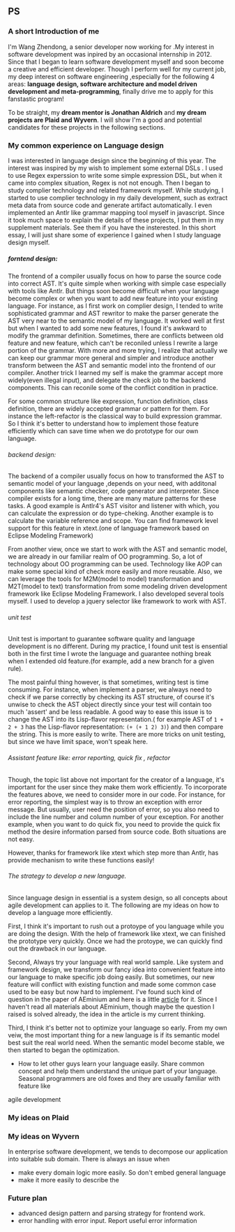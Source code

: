 ## PS

### A short Introduction of me
I'm Wang Zhendong, a senior developer now working for <Company>.My interest in software development was inpired by an occasional internship in 2012. Since that I began to learn software development myself and soon become a creative and efficient developer. Though I perform well for my current job, my deep interest on software engineering ,especially for the following 4 areas: **language design, software architecture and model driven development and meta-programming**, finally drive me to apply for this fanstastic program! 

To be straight, my **dream mentor is Jonathan Aldrich** and **my dream projects are Plaid and Wyvern**. I will show I'm a good and potential candidates for these projects in the following sections.

### My common experience on Language design
I was interested in language design since the beginning of this year. The interest was inspired by my wish to implement some external DSLs . I used to use Regex experssion to write some simple expression DSL, but when it came into complex situation, Regex is not not enough. Then I began to study complier technology and related framework myself. While studying, I started to use complier technology in my daily development, such as extract meta data from source code and generate artifact automatically. I even implemented an Antlr like grammar mapping tool myself in javascript. Since it took much space to explain the details of these projects, I put them in my supplement materials. See them if you have the insterested. In this short essay, I will just share some of experience I gained when I study language design myself.

##### forntend design:
  The frontend of a compiler usually focus on how to parse the source code into correct AST. It's quite simple when working with simple case especially with tools like Antlr. But things soon become difficult when your language become complex or when you want to add new feature into your existing language. For instance, as I first work on complier design, I tended to write sophisticated grammar and AST rewritor to make the parser generate the AST very near to the semantic model of my language. It worked well at first but when I wanted to add some new features, I found it's awkward to modify the grammar definition. Sometimes,  there are conflicts between old feature and new feature, which can't be reconiled unless I rewrite a large portion of the grammar. With more and more trying, I realize that actually we can keep our grammar more general and simpler and introduce another transform between the AST and semantic model into the frontend of our compiler. Another trick I learned my self is make the grammar accept more widely(even illegal input), and delegate the check job to the backend components. This can reconile some of the conflict condition in practice. 
  
  For some common structure like expression, function definition, class definition, there are widely accepted grammar or pattern for them. For instance the left-refactor is the classical way to build expression grammar. So I think it's better to understand how to implement those feature efficiently which can save time when we do prototype for our own language.  

###### backend design:
  The backend of a compiler usually focus on how to transformed the AST to semantic model of your language ,depends on your need, with additonal components like semantic checker, code generator and interpreter. Since compiler exists for a long time, there are many mature patterns for these tasks. A good example is Antlr4's AST visitor and listener with which, you can calculate the expression or do type-cheking. Another example is to calculate the variable reference and scope. You can find framework level support for this feature in xtext.(one of language framework based on Eclipse Modeling Framework)
  
  From another view, once we start to work with the AST and semantic model, we are already in our familiar realm of OO programming. So, a lot of technology about OO programming can be used. Technology like AOP can make some special kind of check more easily and more reusable. Also, we can leverage the tools for M2M(model to model) transformation and M2T(model to text) transformation from some modeling driven development framework like Eclipse Modeling Framework. I also developed several tools myself. I used to develop a jquery selector like framework to work with AST. 
  
###### unit test
  Unit test is important to guarantee software quality and language development is no different. During my practice, I found unit test is ensential both in the first time I wrote the language and guarantee nothing break when I extended old feature.(for example, add a new branch for a given rule). 
  
  The most painful thing however, is that sometimes, writing test is time consuming. For instance, when implement a parser, we always need to check if we parse correctly by checking its AST structure, of course it's unwise to check the AST object directly since your test will contain too much 'assert' and be less readable. A good way to ease this issue is to change the AST into its Lisp-flavor representation.( for example AST of ```1 + 2 + 3``` has the Lisp-flavor representation: ```(+ (+ 1 2) 3)```) and then compare the string. This is more easily to write. There are more tricks on unit testing, but since we have limit space, won't speak here.
  
###### Assistant feature like: error reporting, quick fix , refactor
  Though, the topic list above not important for the creator of a language, it's important for the user since they make them work efficiently. To incorporate the features above, we need to consider more in our code. For instance, for error reporting, the simplest way is to throw an exception with error message. But usually, user need the position of error, so you also need to include the line number and column number of your exception. For another example, when you want to do quick fix, you need to provide the quick fix method the desire information parsed from source code. Both situations are not easy. 
  
  However, thanks for framework like xtext which step more than Antlr, has provide mechanism to write these functions easily! 
  
###### The strategy to develop a new language.
  Since language design in essential is a system design, so all concepts about agile development can applies to it. The following are my ideas on how to develop a language more efficiently. 
  
  First, I think it's important to rush out a protoype of you language while you are doing the design. With the help of framework like xtext, we can finished the prototype very quickly. Once we had the protoype, we can quickly find out the drawback in our language.
  
  Second, Always try your language with real world sample. Like system and framework design, we transform our fancy idea into convenient feature into our language to make specific job doing easily. But sometimes, our new feature will conflict with existing function and made some common case used to be easy but now hard to implement. I've found such kind of question in the paper of AEminium and here is a little [article](https://github.com/qweasd1/Refactor/blob/master/ideas/Supplement/plaid_thinkings.md) for it. Since I haven't read all materials about AEminium, though maybe the question I raised is solved already, the idea in the article is my current thinking.
  
  Third, I think it's better not to optimize your language so early. From my own veiw, the most important thing for a new language is if its semantic model best suit the real world need. When the semantic model become stable, we then started to began the optimization.
  
  
  
* How to let other guys learn your language easily. Share common concept and help them understand the unique part of your language. Seasonal programmers are old foxes and they are usually familiar with feature like 

agile development


### My ideas on Plaid


### My ideas on Wyvern
In enterprise software development, we tends to decompose our application into suitable sub domain. There is always an issue when 
* make every domain logic more easily. So don't embed general language
* make it more easily to describe the 

### Future plan
* advanced design pattern and parsing strategy for frontend work.
* error handling with error input. Report useful error information
